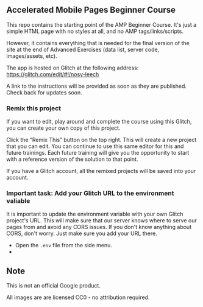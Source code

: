 ## Accelerated Mobile Pages Beginner Course

This repo contains the starting point of the AMP Beginner Course. It's just a simple HTML page with no styles at all, and no AMP tags/links/scripts. 

However, it contains everything that is needed for the final version of the site at the end of Advanced Exercises (data list, server code, images/assets, etc).

The app is hosted on Glitch at the following address:
https://glitch.com/edit/#!/nosy-leech

A link to the instructions will be provided as soon as they are published. Check back for updates soon.

### Remix this project

If you want to edit, play around and complete the course using this Glitch, you can create your own copy of this project.

Click the “Remix This” button on the top right. This will create a new project that you can edit. You can continue to use this same editor for this and future trainings. Each future training will give you the opportunity to start with a reference version of the solution to that point.

If you have a Glitch account, all the remixed projects will be saved into your account.

### Important task: Add your Glitch URL to the environment valiable

It is important to update the environment variable with your own Glitch project's URL. This will make
sure that our server knows where to serve our pages from and avoid any CORS issues. If you don't know anything about CORS, don't worry. Just make sure you add your URL there.

* Open the `.env` file from the side menu.
* 

## Note

This is not an official Google product.

All images are are licensed CC0 - no attribution required.
